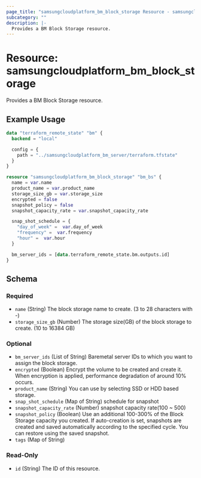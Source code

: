 ```yaml
---
page_title: "samsungcloudplatform_bm_block_storage Resource - samsungcloudplatform"
subcategory: ""
description: |-
  Provides a BM Block Storage resource.
---
```


# Resource: samsungcloudplatform_bm_block_storage

Provides a BM Block Storage resource.


## Example Usage

```terraform
data "terraform_remote_state" "bm" {
  backend = "local"

  config = {
    path = "../samsungcloudplatform_bm_server/terraform.tfstate"
  }
}

resource "samsungcloudplatform_bm_block_storage" "bm_bs" {
  name = var.name
  product_name = var.product_name
  storage_size_gb = var.storage_size
  encrypted = false
  snapshot_policy = false
  snapshot_capacity_rate = var.snapshot_capacity_rate

  snap_shot_schedule = {
    "day_of_week" =  var.day_of_week
    "frequency" =  var.frequency
    "hour" =  var.hour
  }

  bm_server_ids = [data.terraform_remote_state.bm.outputs.id]
}
```

<!-- schema generated by tfplugindocs -->
## Schema

### Required

- `name` (String) The block storage name to create. (3 to 28 characters with -)
- `storage_size_gb` (Number) The storage size(GB) of the block storage to create. (10 to  16384 GB)

### Optional

- `bm_server_ids` (List of String) Baremetal server IDs to which you want to assign the block storage.
- `encrypted` (Boolean) Encrypt the volume to be created and create it. When encryption is applied, performance degradation of around 10% occurs.
- `product_name` (String) You can use by selecting SSD or HDD based storage.
- `snap_shot_schedule` (Map of String) schedule for snapshot
- `snapshot_capacity_rate` (Number) snapshot capacity rate(100 ~ 500)
- `snapshot_policy` (Boolean) Use an additional 100-300% of the Block Storage capacity you created. If auto-creation is set, snapshots are created and saved automatically according to the specified cycle. You can restore using the saved snapshot.
- `tags` (Map of String)

### Read-Only

- `id` (String) The ID of this resource.


